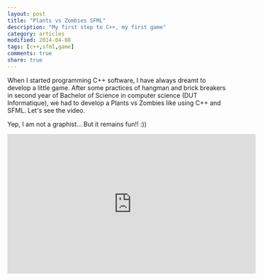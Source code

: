 ```yaml
---
layout: post
title: "Plants vs Zombies SFML"
description: "My first step to C++, my first game"
category: articles
modified: 2014-04-08
tags: [c++,sfml,game]
comments: true
share: true
---
```


When I started programming C++ software, I have always dreamt to develop a little game. After some practices of hangman and brick breakers in second year of Bachelor of Science in computer science (DUT Informatique), we had to develop a Plants vs Zombies like using C++ and SFML. Let's see the video.

Yep, I am not a graphist... But it remains fun!! :))

<iframe width="560" height="315" src="https://www.youtube.com/embed/XsJwiJWpRaI" frameborder="0"> </iframe>
